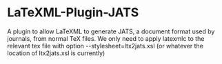 # LaTeXML-Plugin-JATS
A plugin to allow LaTeXML to generate JATS, a document format used by journals, from normal TeX files.
We only need to apply latexmlc to the relevant tex file with option --stylesheet=ltx2jats.xsl (or whatever the location of ltx2jats.xsl is currently)
